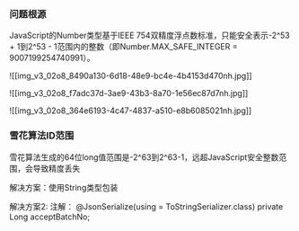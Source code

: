 
### 问题根源

JavaScript的Number类型基于IEEE 754双精度浮点数标准，只能安全表示-2^53 + 1到2^53 - 1范围内的整数（即Number.MAX_SAFE_INTEGER = 9007199254740991）。

![[img_v3_02o8_8490a130-6d18-48e9-bc4e-4b4153d470nh.jpg]]

![[img_v3_02o8_f7adc37d-3ae9-43b3-8a70-1e56ec87d7nh.jpg]]

![[img_v3_02o8_364e6193-4c47-4837-a510-e8b6085021nh.jpg]]
### 雪花算法ID范围

雪花算法生成的64位long值范围是-2^63到2^63-1，远超JavaScript安全整数范围，会导致精度丢失

解决方案：使用String类型包装

解决方案2:
注解：
@JsonSerialize(using = ToStringSerializer.class)
private Long acceptBatchNo;